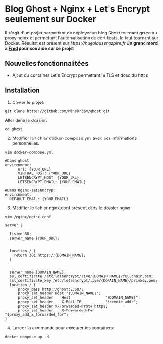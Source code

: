 # Blog Ghost + Nginx + Let's Encrypt seulement sur Docker

Il s'agit d'un projet permettant de déployer un blog Ghost tournant grace au proxy nginx et permettant l'automatisation de certificats, le tout tournant sur Docker.
Résultat est présent sur _https://hugolausenazpire.fr_
**Un grand merci à [Fred](https://github.com/FredPi17/blog-ghost) pour son aide sur ce projet**

## Nouvelles fonctionnalitées
- Ajout du container Let's Encrypt permettant le TLS et donc du https

## Installation
1. Cloner le projet:
```
git clone https://github.com/MineDr3am/ghost.git
```
Aller dans le dossier:
```
cd ghost
```
2. Modifier le fichier docker-compose.yml avec ses informations personnelles:
```
vim docker-compose.yml
```
```
#Dans ghost
environment:
      url: {YOUR_URL}
      VIRTUAL_HOST: {YOUR_URL}
      LETSENCRYPT_HOST: {YOUR_URL}
      LETSENCRYPT_EMAIL: {YOUR_EMAIL}
```
```
#Dans nginx-letsencrypt
environment:
  DEFAULT_EMAIL: {YOUR_EMAIL}
```
3. Modifier le fichier nginx.conf présent dans le dossier nginx:
```
vim /nginx/nginx.conf
```

```
server {

  listen 80;
  server_name {YOUR_URL};

```
```

  location / {
    return 301 https://{DOMAIN_NAME};
  }

```
```

  server_name {DOMAIN_NAME};
  ssl_certificate /etc/letsencrypt/live/{DOMAIN_NAME}/fullchain.pem;
  ssl_certificate_key /etc/letsencrypt/live/{DOMAIN_NAME}/privkey.pem;
  location / {
      proxy_pass http://ghost:2368/;
      proxy_set_header Host "{DOMAIN_NAME}";
      proxy_set_header    Host                "{DOMAIN_NAME}";
      proxy_set_header    X-Real-IP           "$remote_addr";
      proxy_set_header X-Forwarded-Proto https;
      proxy_set_header    X-Forwarded-For     "$proxy_add_x_forwarded_for";
}

```
4. Lancer la commande pour exécuter les containers:
```
docker-compose up -d
```

